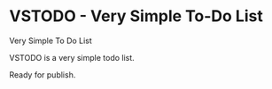 # VSTODO - Very Simple To-Do List
Very Simple To Do List

VSTODO is a very simple todo list.

Ready for publish.
